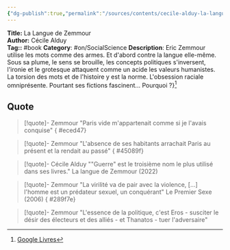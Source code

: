 ```yaml
---
{"dg-publish":true,"permalink":"/sources/contents/cecile-alduy-la-langue-de-zemmour/","noteIcon":"","created":"2023-04-15T12:49:47.127+02:00","updated":"2023-04-20T13:27:04.484+02:00"}
---
```


**Title:** La Langue de Zemmour  
**Author:** Cécile Alduy  
**Tag::** #book 
**Category**: #on/SocialScience
**Description**: Eric Zemmour utilise les mots comme des armes. Et d'abord contre la langue elle-même. Sous sa plume, le sens se brouille, les concepts politiques s'inversent, l'ironie et le grotesque attaquent comme un acide les valeurs humanistes. La torsion des mots et de l'histoire y est la norme. L'obsession raciale omniprésente. Pourtant ses fictions fascinent... Pourquoi ?}[^1]

[^1]: [Google Livres](https://books.google.fr/)

## Quote 

> [!quote]- Zemmour
> "Paris vide m'appartenait comme si je l'avais conquise"
{ #eced47}


> [!quote]- Zemmour
> "L'absence de ses habitants arrachait Paris au présent et la rendait au passé"
{ #45089f}


> [!quote]- Cécile Alduy
> ""Guerre" est le troisième nom le plus utilisé dans ses livres." La langue de Zemmour (2022)

> [!quote]- Zemmour
> "La virilité va de pair avec la violence, [...] l'homme est un prédateur sexuel, un conquérant" Le Premier Sexe (2006)
{ #289f7e}



> [!quote]- Zemmour
> "L'essence de la politique, c'est Eros - susciter le désir des électeurs et des alliés - et Thanatos - tuer l'adversaire" 

